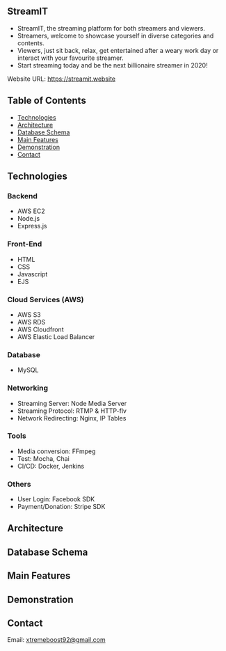 ## StreamIT

- StreamIT, the streaming platform for both streamers and viewers. 
- Streamers, welcome to showcase yourself in diverse categories and contents.
- Viewers, just sit back, relax, get entertained after a weary work day or interact with your favourite streamer.
- Start streaming today and be the next billionaire streamer in 2020!

Website URL: https://streamit.website

## Table of Contents

- [Technologies](#Technologies)
- [Architecture](#Architecture)
- [Database Schema](#Database-Schema)
- [Main Features](#Main-Features)
- [Demonstration](#Demonstration)
- [Contact](#Contact)

## Technologies

### Backend

- AWS EC2
- Node.js
- Express.js

### Front-End
- HTML
- CSS
- Javascript
- EJS

### Cloud Services (AWS)
- AWS S3
- AWS RDS
- AWS Cloudfront
- AWS Elastic Load Balancer

### Database
- MySQL

### Networking
- Streaming Server: Node Media Server
- Streaming Protocol: RTMP & HTTP-flv
- Network Redirecting: Nginx, IP Tables


### Tools
- Media conversion: FFmpeg
- Test: Mocha, Chai
- CI/CD: Docker, Jenkins

### Others
- User Login: Facebook SDK
- Payment/Donation: Stripe SDK

## Architecture

## Database Schema

## Main Features

## Demonstration

## Contact

Email: xtremeboost92@gmail.com